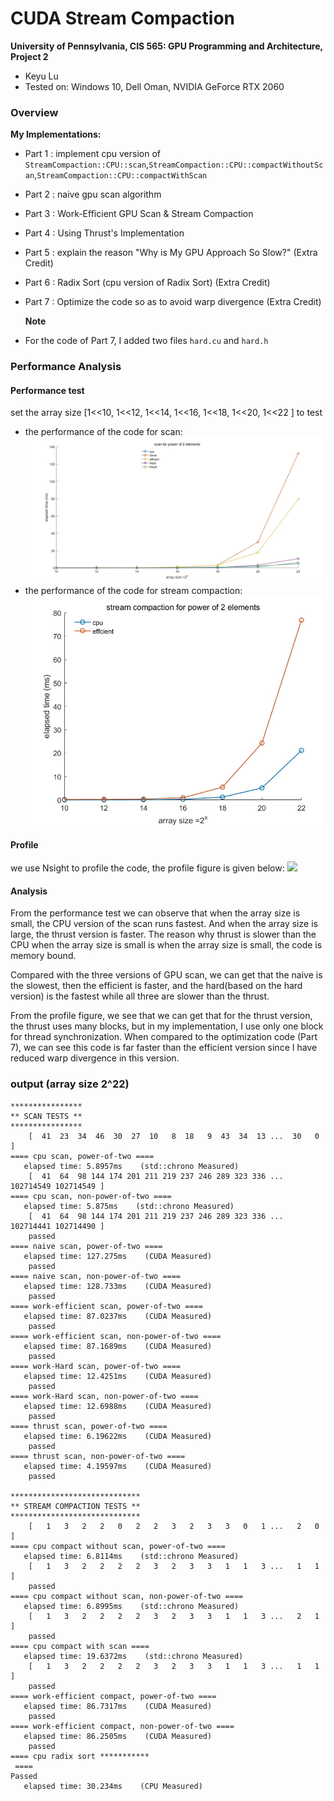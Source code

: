 CUDA Stream Compaction
======================

**University of Pennsylvania, CIS 565: GPU Programming and Architecture, Project 2**

* Keyu Lu
* Tested on: Windows 10, Dell Oman, NVIDIA GeForce RTX 2060

### Overview 
**My Implementations:**
 - Part 1 : implement cpu version of `StreamCompaction::CPU::scan`,`StreamCompaction::CPU::compactWithoutScan`,`StreamCompaction::CPU::compactWithScan`
 - Part 2 : naive gpu scan algorithm
 - Part 3 :  Work-Efficient GPU Scan & Stream Compaction
 - Part 4 :  Using Thrust's Implementation
 - Part 5 : explain the reason "Why is My GPU Approach So Slow?" (Extra Credit)
 - Part 6 : Radix Sort  (cpu version of Radix Sort) (Extra Credit)
 - Part 7 : Optimize the code so as to avoid warp divergence  (Extra Credit)
   
   **Note**
 - For the code of Part 7, I added two files `hard.cu` and `hard.h`

### Performance Analysis 
#### Performance test
set the array size [1<<10, 1<<12, 1<<14, 1<<16, 1<<18, 1<<20, 1<<22 ] to test 

 - the performance of the code for scan:
![](https://github.com/uluyek/Project2-Stream-Compaction/blob/main/scan.jpg)
 - the performance of the code for stream compaction:
![](https://github.com/uluyek/Project2-Stream-Compaction/blob/main/stream.jpg)

#### Profile
we use Nsight to profile the code, the profile figure is given below:
![](https://github.com/uluyek/Project2-Stream-Compaction/blob/main/profile.png)

#### Analysis
From the performance test we can observe that when the array size is small, the CPU version of the scan runs fastest. And when the array size is large, the thrust version is faster. The reason why thrust is slower than the CPU when the array size is small is when the array size is small, the code is memory bound.

Compared with the three versions of GPU scan, we can get that the naive is the slowest, then the efficient is faster, and the hard(based on the hard version) is the fastest while all three are slower than the thrust.

From the profile figure, we see that we can get that for the thrust version, the thrust uses many blocks, but in my implementation, I use only one block for thread synchronization. When compared to the optimization code (Part 7), we can see this code is far faster than the efficient version since I have reduced warp divergence in this version. 

### output (array size 2^22)
```
****************
** SCAN TESTS **
****************
    [  41  23  34  46  30  27  10   8  18   9  43  34  13 ...  30   0 ]
==== cpu scan, power-of-two ====
   elapsed time: 5.8957ms    (std::chrono Measured)
    [  41  64  98 144 174 201 211 219 237 246 289 323 336 ... 102714549 102714549 ]
==== cpu scan, non-power-of-two ====
   elapsed time: 5.875ms    (std::chrono Measured)
    [  41  64  98 144 174 201 211 219 237 246 289 323 336 ... 102714441 102714490 ]
    passed
==== naive scan, power-of-two ====
   elapsed time: 127.275ms    (CUDA Measured)
    passed
==== naive scan, non-power-of-two ====
   elapsed time: 128.733ms    (CUDA Measured)
    passed
==== work-efficient scan, power-of-two ====
   elapsed time: 87.0237ms    (CUDA Measured)
    passed
==== work-efficient scan, non-power-of-two ====
   elapsed time: 87.1689ms    (CUDA Measured)
    passed
==== work-Hard scan, power-of-two ====
   elapsed time: 12.4251ms    (CUDA Measured)
    passed
==== work-Hard scan, non-power-of-two ====
   elapsed time: 12.6988ms    (CUDA Measured)
    passed
==== thrust scan, power-of-two ====
   elapsed time: 6.19622ms    (CUDA Measured)
    passed
==== thrust scan, non-power-of-two ====
   elapsed time: 4.19597ms    (CUDA Measured)
    passed

*****************************
** STREAM COMPACTION TESTS **
*****************************
    [   1   3   2   2   0   2   2   3   2   3   3   0   1 ...   2   0 ]
==== cpu compact without scan, power-of-two ====
   elapsed time: 6.8114ms    (std::chrono Measured)
    [   1   3   2   2   2   2   3   2   3   3   1   1   3 ...   1   1 ]
    passed
==== cpu compact without scan, non-power-of-two ====
   elapsed time: 6.8995ms    (std::chrono Measured)
    [   1   3   2   2   2   2   3   2   3   3   1   1   3 ...   2   1 ]
    passed
==== cpu compact with scan ====
   elapsed time: 19.6372ms    (std::chrono Measured)
    [   1   3   2   2   2   2   3   2   3   3   1   1   3 ...   1   1 ]
    passed
==== work-efficient compact, power-of-two ====
   elapsed time: 86.7317ms    (CUDA Measured)
    passed
==== work-efficient compact, non-power-of-two ====
   elapsed time: 86.2505ms    (CUDA Measured)
    passed
==== cpu radix sort ***********
 ====
Passed
   elapsed time: 30.234ms    (CPU Measured)
```
